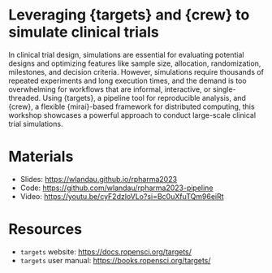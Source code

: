 # Leveraging {targets} and {crew} to simulate clinical trials

In clinical trial design, simulations are essential for evaluating potential designs and optimizing features like sample size, allocation, randomization, milestones, and decision criteria. However, simulations require thousands of repeated experiments and long execution times, and the demand is too overwhelming for workflows that are informal, interactive, or single-threaded. Using {targets}, a pipeline tool for reproducible analysis, and {crew}, a flexible {mirai}-based framework for distributed computing, this workshop showcases a powerful approach to conduct large-scale clinical trial simulations.

# Materials

* Slides: <https://wlandau.github.io/rpharma2023>
* Code: <https://github.com/wlandau/rpharma2023-pipeline>
* Video: <https://youtu.be/cyF2dzloVLo?si=Bc0uXfuTQm96eiRt>

# Resources

* `targets` website: <https://docs.ropensci.org/targets/>
* `targets` user manual: <https://books.ropensci.org/targets/>
